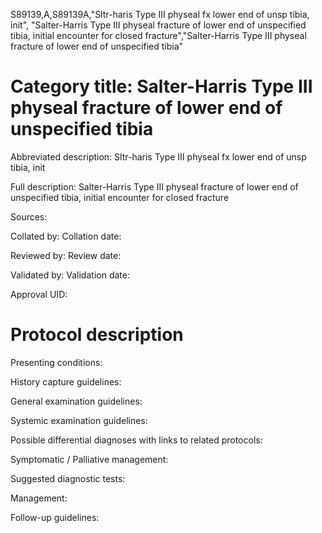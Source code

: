 S89139,A,S89139A,"Sltr-haris Type III physeal fx lower end of unsp tibia, init", "Salter-Harris Type III physeal fracture of lower end of unspecified tibia, initial encounter for closed fracture","Salter-Harris Type III physeal fracture of lower end of unspecified tibia"
# Category title: Salter-Harris Type III physeal fracture of lower end of unspecified tibia

Abbreviated description: Sltr-haris Type III physeal fx lower end of unsp tibia, init

Full description: Salter-Harris Type III physeal fracture of lower end of unspecified tibia, initial encounter for closed fracture

Sources:

Collated by:
Collation date:

Reviewed by:
Review date:

Validated by:
Validation date:

Approval UID:

# Protocol description

Presenting conditions:

History capture guidelines:

General examination guidelines:

Systemic examination guidelines:

Possible differential diagnoses with links to related protocols:

Symptomatic / Palliative management:

Suggested diagnostic tests:

Management:

Follow-up guidelines:
